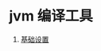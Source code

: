 <!--
 * @Author: wjn
 * @Date: 2020-02-25 18:36:09
 * @LastEditors: wjn
 * @LastEditTime: 2020-02-25 20:36:43
 -->
# jvm 编译工具

1. [基础设置](settings/base_setting.md)
